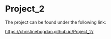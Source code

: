 # Project_2

The project can be found under the following link: 

https://christinebogdan.github.io/Project_2/
